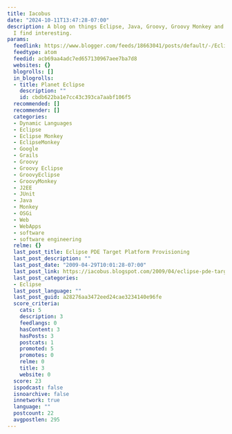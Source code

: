 ```yaml
---
title: Iacobus
date: "2024-10-11T13:47:28-07:00"
description: A blog on things Eclipse, Java, Groovy, Groovy Monkey and anything else
  I find interesting.
params:
  feedlink: https://www.blogger.com/feeds/18663041/posts/default/-/Eclipse
  feedtype: atom
  feedid: acb69aa4adc7ed657130967aee7ba7d8
  websites: {}
  blogrolls: []
  in_blogrolls:
  - title: Planet Eclipse
    description: ""
    id: cbdb622ba1e7cc43c393ca7aabf106f5
  recommended: []
  recommender: []
  categories:
  - Dynamic Languages
  - Eclipse
  - Eclipse Monkey
  - EclipseMonkey
  - Google
  - Grails
  - Groovy
  - Groovy Eclipse
  - GroovyEclipse
  - GroovyMonkey
  - J2EE
  - JUnit
  - Java
  - Monkey
  - OSGi
  - Web
  - WebApps
  - software
  - software engineering
  relme: {}
  last_post_title: Eclipse PDE Target Platform Provisioning
  last_post_description: ""
  last_post_date: "2009-04-29T10:01:28-07:00"
  last_post_link: https://iacobus.blogspot.com/2009/04/eclipse-pde-target-platform.html
  last_post_categories:
  - Eclipse
  last_post_language: ""
  last_post_guid: a28276aa3472eed24cae3234140e96fe
  score_criteria:
    cats: 5
    description: 3
    feedlangs: 0
    hasContent: 3
    hasPosts: 3
    postcats: 1
    promoted: 5
    promotes: 0
    relme: 0
    title: 3
    website: 0
  score: 23
  ispodcast: false
  isnoarchive: false
  innetwork: true
  language: ""
  postcount: 22
  avgpostlen: 295
---
```

